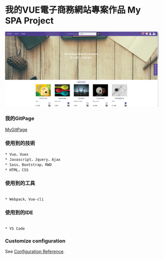 # 我的VUE電子商務網站專案作品 My SPA Project

![image](img/myWebsite.png)

### 我的GitPage

[MyGitPage](https://edward.yihao.nctu.me/#/home)

### 使用到的技術
```
* Vue，Vuex
* Javascript，Jquery，Ajax
* Sass，Bootstrap，RWD
* HTML，CSS

```
### 使用到的工具
```

* Webpack，Vue-cli

```
### 使用到的IDE
```

* VS Code

```

### Customize configuration
See [Configuration Reference](https://cli.vuejs.org/config/).
